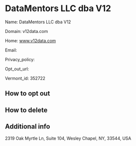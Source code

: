 
# DataMentors LLC dba V12

Name: DataMentors LLC dba V12

Domain: v12data.com

Home: www.v12data.com

Email: 

Privacy_policy: 

Opt_out_url: 

Vermont_id: 352722



## How to opt out



## How to delete



## Additional info



2319 Oak Myrtle Ln, Suite 104, Wesley Chapel, NY, 33544, USA

